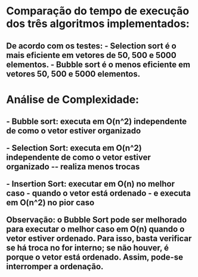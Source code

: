 <h1>Comparação do tempo de execução dos três algoritmos implementados:</h1>

<h2> De acordo com os testes:
- Selection sort é o mais eficiente em vetores de 50, 500 e 5000 elementos.
- Bubble sort é o menos eficiente em vetores 50, 500 e 5000 elementos.
</h2>

<h1>Análise de Complexidade:</h1>
<h2>
<p>- Bubble sort: executa em O(n^2) independente de como o vetor estiver organizado</p>
<p>- Selection Sort: executa em O(n^2) independente de como o vetor estiver organizado -- realiza menos trocas</p>
<p>- Insertion Sort: executar em O(n) no melhor caso - quando o vetor está ordenado - e executa em O(n^2) no pior caso</p>
<p>Observação: o Bubble Sort pode ser melhorado para executar o melhor caso em O(n) quando o vetor estiver ordenado. Para isso, basta verificar se há troca no for interno; se não houver, é porque o vetor está ordenado. Assim, pode-se interromper a ordenação.</p>
</h2>
